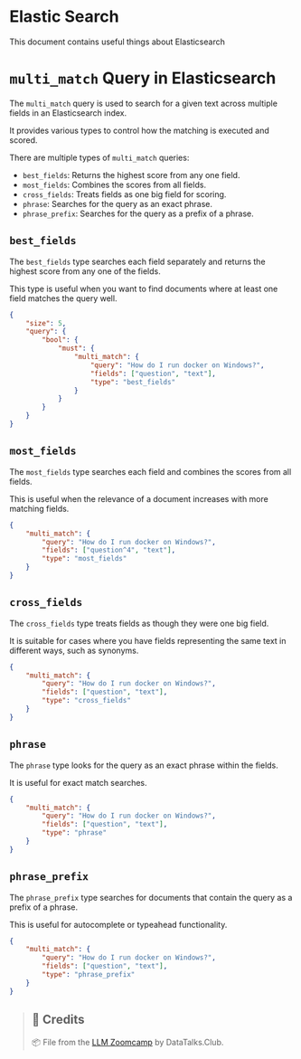 # Elastic Search 

This document contains useful things about Elasticsearch

# `multi_match` Query in Elasticsearch

The `multi_match` query is used to search for a given text across multiple fields in an Elasticsearch index.

It provides various types to control how the matching is executed and scored. 

There are multiple types of `multi_match` queries:

- `best_fields`: Returns the highest score from any one field.
- `most_fields`: Combines the scores from all fields.
- `cross_fields`: Treats fields as one big field for scoring.
- `phrase`: Searches for the query as an exact phrase.
- `phrase_prefix`: Searches for the query as a prefix of a phrase.


## `best_fields`

The `best_fields` type searches each field separately and returns the highest score from any one of the fields.

This type is useful when you want to find documents where at least one field matches the query well.


```json
{
    "size": 5,
    "query": {
        "bool": {
            "must": {
                "multi_match": {
                    "query": "How do I run docker on Windows?",
                    "fields": ["question", "text"],
                    "type": "best_fields"
                }
            }
        }
    }
}
```

## `most_fields`

The `most_fields` type searches each field and combines the scores from all fields.

This is useful when the relevance of a document increases with more matching fields.

```json
{
    "multi_match": {
        "query": "How do I run docker on Windows?",
        "fields": ["question^4", "text"],
        "type": "most_fields"
    }
}
```

## `cross_fields`

The `cross_fields` type treats fields as though they were one big field.

It is suitable for cases where you have fields representing the same text in different ways, such as synonyms.

```json
{
    "multi_match": {
        "query": "How do I run docker on Windows?",
        "fields": ["question", "text"],
        "type": "cross_fields"
    }
}
```

## `phrase`

The `phrase` type looks for the query as an exact phrase within the fields.

It is useful for exact match searches.

```json
{
    "multi_match": {
        "query": "How do I run docker on Windows?",
        "fields": ["question", "text"],
        "type": "phrase"
    }
}
```

## `phrase_prefix`

The `phrase_prefix` type searches for documents that contain the query as a prefix of a phrase.

This is useful for autocomplete or typeahead functionality.


```json
{
    "multi_match": {
        "query": "How do I run docker on Windows?",
        "fields": ["question", "text"],
        "type": "phrase_prefix"
    }
}
```

> ## 📌 Credits
> 📦 File from the [LLM Zoomcamp](https://github.com/DataTalksClub/llm-zoomcamp/tree/main) by DataTalks.Club.